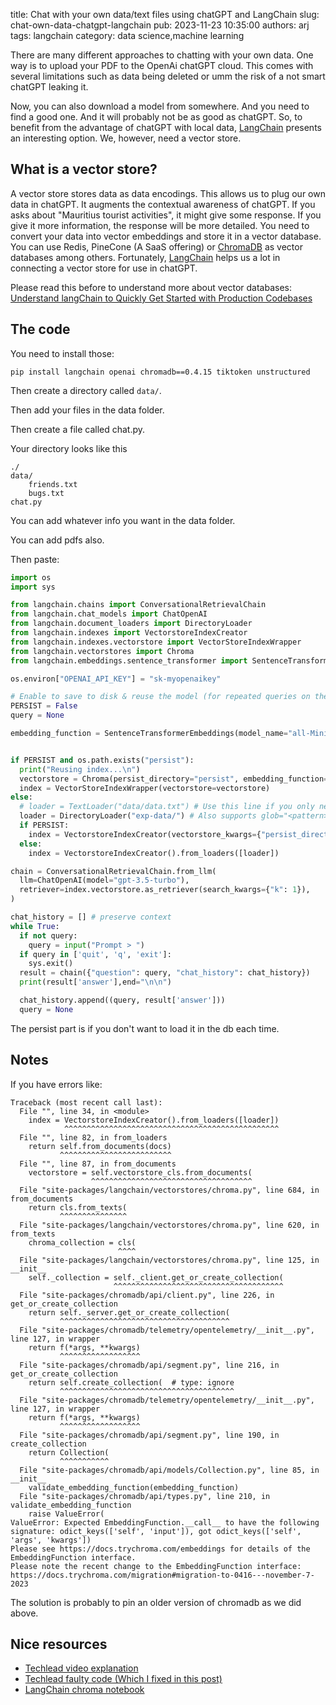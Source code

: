 title: Chat with your own data/text files using chatGPT and LangChain
slug: chat-own-data-chatgpt-langchain
pub: 2023-11-23 10:35:00
authors: arj
tags: langchain
category: data science,machine learning

There are many different approaches to chatting with your own data.
One way is to upload your PDF to the OpenAi chatGPT cloud.
This comes with several limitations such as data being deleted or umm the risk of a not smart chatGPT leaking it.

Now, you can also download a model from somewhere. 
And you need to find a good one.
And it will probably not be as good as chatGPT.
So, to benefit from the advantage of chatGPT with local data, [LangChain]() presents an interesting option. 
We, however, need a vector store.

## What is a vector store?

A vector store stores data as data encodings.
This allows us to plug our own data in chatGPT.
It augments the contextual awareness of chatGPT.
If you asks about "Mauritius tourist activities", it might give some response.
If you give it more information, the response will be more detailed.
You need to convert your data into vector embeddings and store it in a vector database.
You can use Redis, PineCone (A SaaS offering) or [ChromaDB](https://python.langchain.com/docs/integrations/vectorstores/chroma) as vector databases among others.
Fortunately, [LangChain](https://python.langchain.com/) helps us a lot in connecting a vector store for use in chatGPT.

Please read this before to understand more about vector databases: [Understand langChain to Quickly Get Started with Production Codebases](/LangChain-understand-production-codebases/)

## The code

You need to install those:

```
pip install langchain openai chromadb==0.4.15 tiktoken unstructured
```
Then create a directory called `data/`.

Then add your files in the data folder.

Then create a file called chat.py.

Your directory looks like this

```
./
data/
    friends.txt
    bugs.txt
chat.py
```

You can add whatever info you want in the data folder.

You can add pdfs also.

Then paste:

```python
import os
import sys

from langchain.chains import ConversationalRetrievalChain
from langchain.chat_models import ChatOpenAI
from langchain.document_loaders import DirectoryLoader
from langchain.indexes import VectorstoreIndexCreator
from langchain.indexes.vectorstore import VectorStoreIndexWrapper
from langchain.vectorstores import Chroma
from langchain.embeddings.sentence_transformer import SentenceTransformerEmbeddings

os.environ["OPENAI_API_KEY"] = "sk-myopenaikey"

# Enable to save to disk & reuse the model (for repeated queries on the same data)
PERSIST = False
query = None

embedding_function = SentenceTransformerEmbeddings(model_name="all-MiniLM-L6-v2")


if PERSIST and os.path.exists("persist"):
  print("Reusing index...\n")
  vectorstore = Chroma(persist_directory="persist", embedding_function=embedding_function)
  index = VectorStoreIndexWrapper(vectorstore=vectorstore)
else:
  # loader = TextLoader("data/data.txt") # Use this line if you only need data.txt
  loader = DirectoryLoader("exp-data/") # Also supports glob="<pattern>"
  if PERSIST:
    index = VectorstoreIndexCreator(vectorstore_kwargs={"persist_directory":"persist"}).from_loaders([loader])
  else:
    index = VectorstoreIndexCreator().from_loaders([loader])

chain = ConversationalRetrievalChain.from_llm(
  llm=ChatOpenAI(model="gpt-3.5-turbo"),
  retriever=index.vectorstore.as_retriever(search_kwargs={"k": 1}),
)

chat_history = [] # preserve context
while True:
  if not query:
    query = input("Prompt > ")
  if query in ['quit', 'q', 'exit']:
    sys.exit()
  result = chain({"question": query, "chat_history": chat_history})
  print(result['answer'],end="\n\n")

  chat_history.append((query, result['answer']))
  query = None
```

The persist part is if you don't want to load it in the db each time.

## Notes

If you have errors like:

```
Traceback (most recent call last):
  File "", line 34, in <module>
    index = VectorstoreIndexCreator().from_loaders([loader])
            ^^^^^^^^^^^^^^^^^^^^^^^^^^^^^^^^^^^^^^^^^^^^^^^^
  File "", line 82, in from_loaders
    return self.from_documents(docs)
           ^^^^^^^^^^^^^^^^^^^^^^^^^
  File "", line 87, in from_documents
    vectorstore = self.vectorstore_cls.from_documents(
                  ^^^^^^^^^^^^^^^^^^^^^^^^^^^^^^^^^^^^
  File "site-packages/langchain/vectorstores/chroma.py", line 684, in from_documents
    return cls.from_texts(
           ^^^^^^^^^^^^^^^
  File "site-packages/langchain/vectorstores/chroma.py", line 620, in from_texts
    chroma_collection = cls(
                        ^^^^
  File "site-packages/langchain/vectorstores/chroma.py", line 125, in __init__
    self._collection = self._client.get_or_create_collection(
                       ^^^^^^^^^^^^^^^^^^^^^^^^^^^^^^^^^^^^^^
  File "site-packages/chromadb/api/client.py", line 226, in get_or_create_collection
    return self._server.get_or_create_collection(
           ^^^^^^^^^^^^^^^^^^^^^^^^^^^^^^^^^^^^^^
  File "site-packages/chromadb/telemetry/opentelemetry/__init__.py", line 127, in wrapper
    return f(*args, **kwargs)
           ^^^^^^^^^^^^^^^^^^
  File "site-packages/chromadb/api/segment.py", line 216, in get_or_create_collection
    return self.create_collection(  # type: ignore
           ^^^^^^^^^^^^^^^^^^^^^^^^^^^^^^^^^^^^^^^
  File "site-packages/chromadb/telemetry/opentelemetry/__init__.py", line 127, in wrapper
    return f(*args, **kwargs)
           ^^^^^^^^^^^^^^^^^^
  File "site-packages/chromadb/api/segment.py", line 190, in create_collection
    return Collection(
           ^^^^^^^^^^^
  File "site-packages/chromadb/api/models/Collection.py", line 85, in __init__
    validate_embedding_function(embedding_function)
  File "site-packages/chromadb/api/types.py", line 210, in validate_embedding_function
    raise ValueError(
ValueError: Expected EmbeddingFunction.__call__ to have the following signature: odict_keys(['self', 'input']), got odict_keys(['self', 'args', 'kwargs'])
Please see https://docs.trychroma.com/embeddings for details of the EmbeddingFunction interface.
Please note the recent change to the EmbeddingFunction interface: https://docs.trychroma.com/migration#migration-to-0416---november-7-2023 
```
The solution is probably to pin an older version of chromadb as we did above.

## Nice resources

- [Techlead video explanation](https://www.youtube.com/watch?v=9AXP7tCI9PI)
- [Techlead faulty code (Which I fixed in this post)](https://github.com/techleadhd/chatgpt-retrieval)
- [LangChain chroma notebook](https://github.com/rubentak/Langchain/blob/main/notebooks/Langchain_doc_chroma.ipynb)
